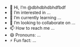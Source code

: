 - 👋 Hi, I’m @dbhdbhdbhdfbdf
- 👀 I’m interested in ...
- 🌱 I’m currently learning ...
- 💞️ I’m looking to collaborate on ...
- 📫 How to reach me ...
- 😄 Pronouns: ...
- ⚡ Fun fact: ...

<!---
dbhdbhdbhdfbdf/dbhdbhdbhdfbdf is a ✨ special ✨ repository because its `README.md` (this file) appears on your GitHub profile.
You can click the Preview link to take a look at your changes.
--->
